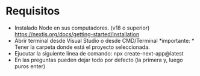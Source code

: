 # Requisitos
- Instalado Node en sus computadores. (v18 o superior)
https://nextjs.org/docs/getting-started/installation
- Abrir terminal desde Visual Studio o desde CMD/Terminal
*importante: * Tener la carpeta donde está el proyecto seleccionada.
- Ejucutar la siguiente linea de comando:
npx create-next-app@latest
- En las preguntas pueden dejar todo por defecto (la primera y, luego puros enter)


